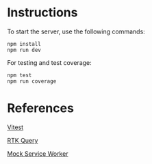 # Instructions

To start the server, use the following commands:

```console
npm install
npm run dev
```

For testing and test coverage:

```console
npm test
npm run coverage
```

# References

[Vitest](https://vitest.dev/)

[RTK Query](https://redux-toolkit.js.org/rtk-query/overview)

[Mock Service Worker](https://mswjs.io/)

